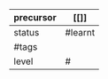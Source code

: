 | precursor | [[]]    |
| --------- | ------- |
| status    | #learnt |
| #tags     |         |
| level     | #       |
